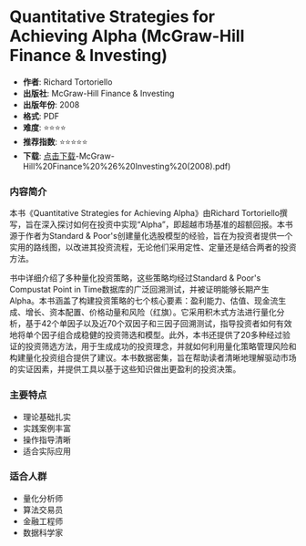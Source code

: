 # Quantitative Strategies for Achieving Alpha (McGraw-Hill Finance & Investing)

- **作者**: Richard Tortoriello
- **出版社**: McGraw-Hill Finance & Investing
- **出版年份**: 2008
- **格式**: PDF
- **难度**: ⭐⭐⭐⭐
- **推荐指数**: ⭐⭐⭐⭐⭐
- **下载**: [点击下载](https://quant-wiki.com/pdf/Quantitative%2520Strategies%2520for%2520Achieving%2520Alpha%2520%28McGraw-Hill%2520Finance%2520%2526%2520Investing.pdf)-McGraw-Hill%20Finance%20%26%20Investing%20(2008).pdf)

### 内容简介

本书《Quantitative Strategies for Achieving Alpha》由Richard Tortoriello撰写，旨在深入探讨如何在投资中实现“Alpha”，即超越市场基准的超额回报。本书源于作者为Standard & Poor's创建量化选股模型的经验，旨在为投资者提供一个实用的路线图，以改进其投资流程，无论他们采用定性、定量还是结合两者的投资方法。

书中详细介绍了多种量化投资策略，这些策略均经过Standard & Poor's Compustat Point in Time数据库的广泛回溯测试，并被证明能够长期产生Alpha。本书涵盖了构建投资策略的七个核心要素：盈利能力、估值、现金流生成、增长、资本配置、价格动量和风险（红旗）。它采用积木式方法进行量化分析，基于42个单因子以及近70个双因子和三因子回溯测试，指导投资者如何有效地将单个因子组合成稳健的投资筛选和模型。此外，本书还提供了20多种经过验证的投资筛选方法，用于生成成功的投资理念，并就如何利用量化策略管理风险和构建量化投资组合提供了建议。本书数据密集，旨在帮助读者清晰地理解驱动市场的实证因素，并提供工具以基于这些知识做出更盈利的投资决策。

### 主要特点

- 理论基础扎实
- 实践案例丰富
- 操作指导清晰
- 适合实际应用

### 适合人群

- 量化分析师
- 算法交易员
- 金融工程师
- 数据科学家